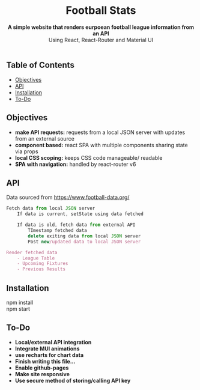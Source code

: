 <h1 align="center">Football Stats</h1>

<div align="center">
  <strong>A simple website that renders eurpoean football league information from an API</strong>
</div>
<div align="center">
  Using React, React-Router and Material UI
</div>

<br />

## Table of Contents
- [Objectives](#Objectives)
- [API](#api)
- [Installation](#installation)
- [To-Do](#To-Do)

## Objectives
- __make API requests:__ requests from a local JSON server with updates from an external source
- __component based:__ react SPA with multiple components sharing state via props
- __local CSS scoping:__ keeps CSS code manageable/ readable 
- __SPA with navigation:__ handled by react-router v6

## API
Data sourced from https://www.football-data.org/

```js
Fetch data from local JSON server
    If data is current, setState using data fetched

    If data is old, fetch data from external API
        TImestamp fetched data
        delete exiting data from local JSON server
        Post new/updated data to local JSON server

Render fetched data
    - League Table
    - Upcoming Fixtures
    - Previous Results
```
## Installation
npm install\
npm start

## To-Do
- __Local/external API integration__
- __Integrate MUI animations__
- __use recharts for chart data__
- __Finish writing this file...__
- __Enable github-pages__
- __Make site responsive__
- __Use secure method of storing/calling API key__
